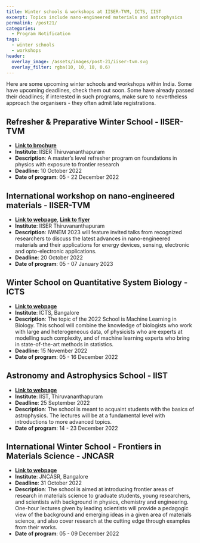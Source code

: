 ```yaml
---
title: Winter schools & workshops at IISER-TVM, ICTS, IIST
excerpt: Topics include nano-engineered materials and astrophysics
permalink: /post21/
categories:
  - Program Notification
tags:
  - winter schools
  - workshops
header:
  overlay_image: /assets/images/post-21/iiser-tvm.svg
  overlay_filter: rgba(10, 10, 10, 0.6)
---
```


Here are some upcoming winter schools and workshops within India. Some have upcoming deadlines, check them out soon. Some have already passed their deadlines; if interested in such programs, make sure to nevertheless approach the organisers - they often admit late registrations.

## Refresher & Preparative Winter School - IISER-TVM

- [**Link to brochure**](https://www.iisertvm.ac.in/files/read/winter-school-dec22-2022-09-19)
- **Institute**: IISER Thiruvananthapuram 
- **Description**: A master’s level refresher program on foundations in physics with exposure to frontier research 
- **Deadline**: 10 October 2022
- **Date of program**: 05 - 22 December 2022

## International workshop on nano-engineered materials - IISER-TVM

- [**Link to webpage**](https://workshop.iisertvm.ac.in/iwnem/), [**Link to flyer**](https://iwnem2023.files.wordpress.com/2022/10/flyer-1-iwnem.pdf)
- **Institute**: IISER Thiruvananthapuram 
- **Description**:  IWNEM 2023 will feature invited talks from recognized researchers to discuss the latest advances in nano-engineered materials and their applications for energy devices, sensing, electronic and opto-electronic applications.
- **Deadline**: 20 October 2022
- **Date of program**: 05 - 07 January 2023

## Winter School on Quantitative System Biology - ICTS

- [**Link to webpage**](https://www.icts.res.in/program/QSB2022)
- **Institute**: ICTS, Bangalore
- **Description**: The topic of the 2022 School is Machine Learning in Biology. This school will combine the knowledge of biologists who work with large and heterogeneous data, of physicists who are experts at modelling such complexity, and of machine learning experts who bring in state-of-the-art methods in statistics. 
- **Deadline**: 15 November 2022
- **Date of program**: 05 - 16 December 2022

## Astronomy and Astrophysics School - IIST

- [**Link to webpage**](https://www.iist.ac.in/conference/iaas2022)
- **Institute**: IIST, Thiruvananthapuram 
- **Deadline**: 25 September 2022
- **Description**: The school is meant to acquaint students with the basics of astrophysics. The lectures will be at a fundamental level with introductions to more advanced topics.
- **Date of program**: 14 - 23 December 2022

## International Winter School - Frontiers in Materials Science - JNCASR

- [**Link to webpage**](https://www.jncasr.ac.in/winterschool/index.html)
- **Institute**: JNCASR, Bangalore
- **Deadline**: 31 October 2022
- **Description**: The school is aimed at introducing frontier areas of research in materials science to graduate students, young researchers, and scientists with background in physics, chemistry and engineering. One-hour lectures given by leading scientists will provide a pedagogic view of the background and emerging ideas in a given area of materials science, and also cover research at the cutting edge through examples from their works.
- **Date of program**: 05 - 09 December 2022
